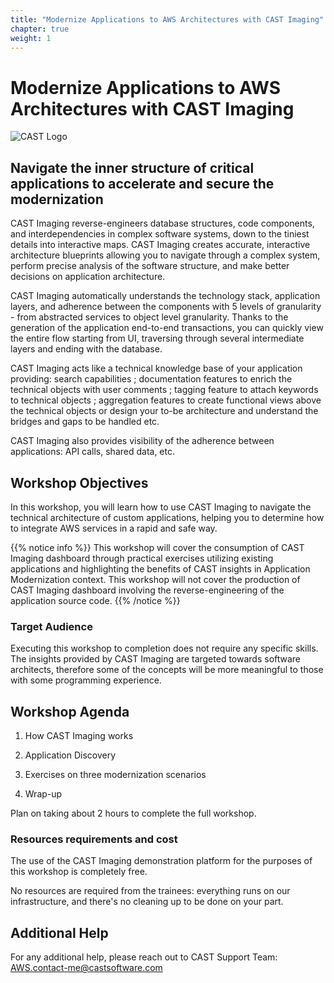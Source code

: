 ```yaml
--- 
title: "Modernize Applications to AWS Architectures with CAST Imaging" 
chapter: true 
weight: 1 
--- 
```


# Modernize Applications to AWS Architectures with CAST Imaging

![CAST Logo](/images/CAST_Logo.png) 

## Navigate the inner structure of critical applications to accelerate and secure the modernization 

CAST Imaging reverse-engineers database structures, code components, and interdependencies in complex software systems, down to the tiniest details into interactive maps. CAST Imaging creates accurate, interactive architecture blueprints allowing you to navigate through a complex system, perform precise analysis of the software structure, and make better decisions on application architecture. 

CAST Imaging automatically understands the technology stack, application layers, and adherence between the components with 5 levels of granularity - from abstracted services to object level granularity. Thanks to the generation of the application end-to-end transactions, you can quickly view the entire flow starting from UI, traversing through several intermediate layers and ending with the database. 

CAST Imaging acts like a technical knowledge base of your application providing: search capabilities ; documentation features to enrich the technical objects with user comments ; tagging feature to attach keywords to technical objects ; aggregation features to create functional views above the technical objects or design your to-be architecture and understand the bridges and gaps to be handled etc. 

CAST Imaging also provides visibility of the adherence between applications: API calls, shared data, etc. 

## Workshop Objectives 

In this workshop, you will learn how to use CAST Imaging to navigate the technical architecture of custom applications, helping you to determine how to integrate AWS services in a rapid and safe way. 

{{% notice info %}}
This workshop will cover the consumption of CAST Imaging dashboard through practical exercises utilizing existing applications and highlighting the benefits of CAST insights in Application Modernization context.
This workshop will not cover the production of CAST Imaging dashboard involving the reverse-engineering of the application source code.
{{% /notice %}}

### Target Audience

Executing this workshop to completion does not require any specific skills. The insights provided by CAST Imaging are targeted towards software architects, therefore some of the concepts will be more meaningful to those with some programming experience.

## Workshop Agenda

1. How CAST Imaging works

2. Application Discovery

3. Exercises on three modernization scenarios

4. Wrap-up

Plan on taking about 2 hours to complete the full workshop.

### Resources requirements and cost

The use of the CAST Imaging demonstration platform for the purposes of this workshop is completely free.

No resources are required from the trainees: everything runs on our infrastructure, and there's no cleaning up to be done on your part.

## Additional Help 

For any additional help, please reach out to CAST Support Team: AWS.contact-me@castsoftware.com